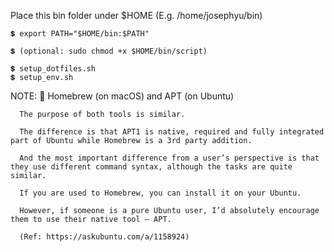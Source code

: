 Place this bin folder under $HOME (E.g. /home/josephyu/bin)
    
    💲 export PATH="$HOME/bin:$PATH"
    
    💲 (optional: sudo chmod +x $HOME/bin/script)

    💲 setup_dotfiles.sh
    💲 setup_env.sh

NOTE: 🧭 Homebrew (on macOS) and APT (on Ubuntu)

      The purpose of both tools is similar. 
      
      The difference is that APT1 is native, required and fully integrated part of Ubuntu while Homebrew is a 3rd party addition.
      
      And the most important difference from a user’s perspective is that they use different command syntax, although the tasks are quite similar.
      
      If you are used to Homebrew, you can install it on your Ubuntu. 
      
      However, if someone is a pure Ubuntu user, I’d absolutely encourage them to use their native tool – APT.
      
      (Ref: https://askubuntu.com/a/1158924)
